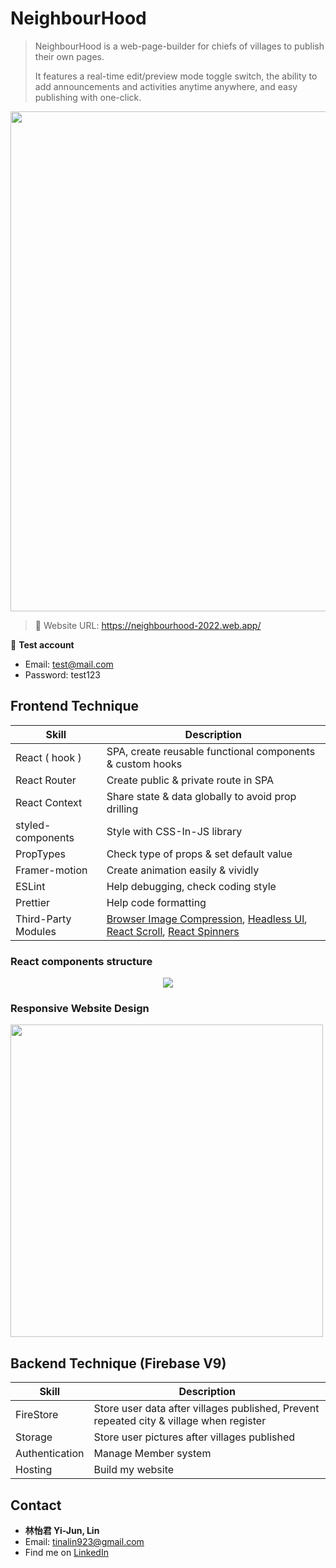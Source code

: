 # NeighbourHood

><p>NeighbourHood is a web-page-builder for chiefs of villages to publish their own pages. </p>
><p>It features a real-time edit/preview mode toggle switch, the ability to add announcements and activities anytime anywhere, and easy publishing with one-click. </p>
>
<div align="center">
  <kbd><img src="https://user-images.githubusercontent.com/94776718/174310804-1e513ec7-ece4-4d55-844d-455f03ad62cc.png" width=800/> </kbd>
</div>


  
>:link: Website URL: https://neighbourhood-2022.web.app/     
 
:house_with_garden: **Test account**   
- Email: test@mail.com  
- Password: test123  

## Frontend Technique  
| Skill               | Description                                                                                                                          |
| ------------------- | ------------------------------------------------------------------------------------------------------------------------------------ |
| React ( hook )      | SPA, create reusable functional components & custom hooks                                                                            |
| React Router        | Create public & private route in SPA                                                                                                 |
| React Context       | Share state & data globally to avoid prop drilling                                                                                   |
| styled-components   | Style with CSS-In-JS library                                                                                                         |
|PropTypes            | Check type of props & set default value                                                                                              |
|Framer-motion        | Create animation easily & vividly                                                                                                    |
| ESLint              | Help debugging, check coding style                                                                                                   |
| Prettier            | Help code formatting                                                                                                                 |
| Third-Party Modules | [Browser Image Compression](https://www.npmjs.com/package/browser-image-compression), [Headless Ul](https://headlessui.dev/react/dialog),  [React Scroll](https://www.npmjs.com/package/react-scroll), [React Spinners](https://www.npmjs.com/package/react-spinners)                                                                                                                                                    |




### React components structure    
<div align="center">
  <kbd><img src="https://user-images.githubusercontent.com/94776718/174304135-583eb62f-db69-4631-8af2-ba5505240146.png" /></kbd>
</div>

### Responsive Website Design
<img src="https://user-images.githubusercontent.com/94776718/174295384-4b419528-e115-4a0a-910d-6f9bfaff6f17.gif" height=500/>

## Backend Technique (Firebase V9)
| Skill               | Description                                                                                                                          |
| ------------------- | ------------------------------------------------------------------------------------------------------------------------------------ |
| FireStore           | Store user data after villages published, Prevent repeated city & village when register                                              |
| Storage             | Store user pictures after villages published                                                                                         |
| Authentication      | Manage Member system                                                                                                                 |
| Hosting             | Build my website                                                                                                                     |







## Contact
- **林怡君 Yi-Jun, Lin**  
- Email: tinalin923@gmail.com  
- Find me on [LinkedIn](https://www.linkedin.com/in/yi-jun-lin-353a14226/)
